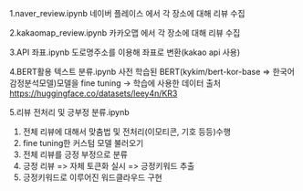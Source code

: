1.naver_review.ipynb
네이버 플레이스 에서 각 장소에 대해 리뷰 수집

2.kakaomap_review.ipynb
카카오맵 에서 각 장소에 대해 리뷰 수집

3.API 좌표.ipynb
도로명주소를 이용해 좌표로 변환(kakao api 사용)

4.BERT활용 텍스트 분류.ipynb
사전 학습된 BERT(kykim/bert-kor-base  => 한국어 감정분석모델)모델을 fine tuning 
-> 학습에 사용한 데이터 출처 https://huggingface.co/datasets/leey4n/KR3

5.리뷰 전처리 및 긍부정 분류.ipynb
1) 전체 리뷰에 대해서 맞춤법 및 전처리(이모티콘, 기호 등등)수행
2) fine tuning한 커스텀 모델 불러오기
3) 전체 리뷰를 긍정 부정으로 분류
4) 긍정 리뷰 => 자체 토큰화 실시 => 긍정키워드 추출
5) 긍정키워드로 이루어진 워드클라우드 구현
